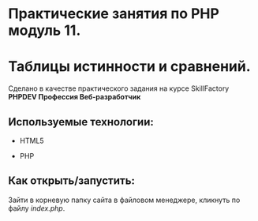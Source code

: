 # Практические занятия по PHP модуль 11.
# Таблицы истинности и сравнений.

Сделано в качестве практического задания на курсе SkillFactory **PHPDEV Профессия Веб-разработчик**

## Используемые технологии:

* HTML5

* PHP

## Как открыть/запустить:
Зайти в корневую папку сайта в файловом менеджере, кликнуть по файлу *index.php*.
